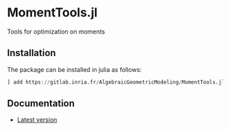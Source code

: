 # MomentTools.jl

Tools for optimization on moments



## Installation

The package can be installed in julia as follows:

```julia
] add https://gitlab.inria.fr/AlgebraicGeometricModeling/MomentTools.jl
```


## Documentation

 - [Latest version](http://www-sop.inria.fr/members/Bernard.Mourrain/software/MomentTools/)
